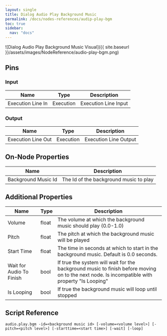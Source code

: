 ```yaml
---
layout: single
title: Dialog Audio Play Background Music
permalink: /docs/nodes-references/audip-play-bgm
toc: true
sidebar:
  nav: "docs"
---
```



![Dialog Audio Play Background Music Visual]({{ site.baseurl }}/assets/images/NodeReference/audio-play-bgm.png)

## Pins

### Input

| Name | Type | Description |
| --- | --- | --- |
| Execution Line In | Execution | Execution Line Input |

### Output

| Name | Type | Description |
| --- | --- | --- |
| Execution Line Out | Execution | Execution Line Output |

## On-Node Properties

| Name | Description |
| --- | --- |
| Background Music Id | The Id of the background music to play |

## Additional Properties

| Name | Type | Description |
| --- | --- | --- |
| Volume | float | The volume at which the background music should play (0.0-1.0) |
| Pitch | float | The pitch at which the background music will be played |
| Start Time | float | The time in seconds at which to start in the background music. Default is 0.0 seconds. |
| Wait for Audio To Finish | bool | If true the system will wait for the background music to finish before moving on to the next node. Is incompatible with property "Is Looping" |
| Is Looping | bool | If true the background music will loop until stopped |

## Script Reference
```
audio.play.bgm -id=<background music id> [-volume=<volume level>] [-pitch=<pitch level>] [-starttime=<start time>] [-wait] [-loop]
```